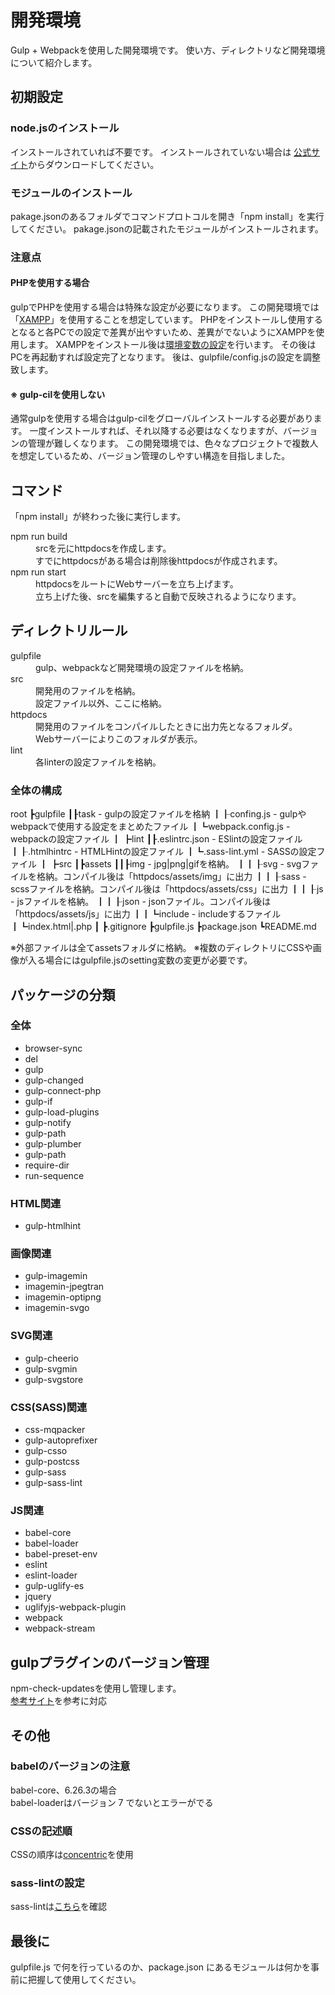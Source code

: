 # 開発環境

Gulp + Webpackを使用した開発環境です。
使い方、ディレクトリなど開発環境について紹介します。

## 初期設定
### node.jsのインストール
インストールされていれば不要です。
インストールされていない場合は <a href="https://nodejs.org/ja/" target="_blank">公式サイト</a>からダウンロードしてください。

### モジュールのインストール
pakage.jsonのあるフォルダでコマンドプロトコルを開き「npm install」を実行してください。
pakage.jsonの記載されたモジュールがインストールされます。

### 注意点

#### PHPを使用する場合
gulpでPHPを使用する場合は特殊な設定が必要になります。
この開発環境では「<a href="https://www.apachefriends.org/jp/index.html" target="_blank">XAMPP</a>」を使用することを想定しています。
PHPをインストールし使用するとなると各PCでの設定で差異が出やすいため、差異がでないようにXAMPPを使用します。
XAMPPをインストール後は<a href="https://pc-karuma.net/xampp-php-path/" target="_blank">環境変数の設定</a>を行います。
その後はPCを再起動すれば設定完了となります。
後は、gulpfile/config.jsの設定を調整致します。

#### ※ gulp-cilを使用しない
通常gulpを使用する場合はgulp-cilをグローバルインストールする必要があります。
一度インストールすれば、それ以降する必要はなくなりますが、バージョンの管理が難しくなります。
この開発環境では、色々なプロジェクトで複数人を想定しているため、バージョン管理のしやすい構造を目指しました。

## コマンド
「npm install」が終わった後に実行します。

<dl>
<dt>npm run build</dt>
<dd>srcを元にhttpdocsを作成します。<br>すでにhttpdocsがある場合は削除後httpdocsが作成されます。</dd>

<dt>npm run start</dt>
<dd>httpdocsをルートにWebサーバーを立ち上げます。<br>立ち上げた後、srcを編集すると自動で反映されるようになります。</dd>
</dl>

## ディレクトリルール
<dl>
<dt>gulpfile</dt>
<dd>gulp、webpackなど開発環境の設定ファイルを格納。</dd>

<dt>src</dt>
<dd>開発用のファイルを格納。<br>設定ファイル以外、ここに格納。</dd>

<dt>httpdocs</dt>
<dd>開発用のファイルをコンパイルしたときに出力先となるフォルダ。<br>Webサーバーによりこのフォルダが表示。</dd>

<dt>lint</dt>
<dd>各linterの設定ファイルを格納。</dd>
</dl>

### 全体の構成
root
┣gulpfile
┃┠task              - gulpの設定ファイルを格納
┃┠confing.js        - gulpやwebpackで使用する設定をまとめたファイル
┃┗webpack.config.js - webpackの設定ファイル
┃
┣lint
┃┠.eslintrc.json - ESlintの設定ファイル
┃┠.htmlhintrc    - HTMLHintの設定ファイル
┃┗.sass-lint.yml - SASSの設定ファイル
┃
┣src
┃┣assets
┃┃┠img     - jpg|png|gifを格納。
┃┃┠svg     - svgファイルを格納。コンパイル後は「httpdocs/assets/img」に出力
┃┃┠sass    - scssファイルを格納。コンパイル後は「httpdocs/assets/css」に出力
┃┃┠js      - jsファイルを格納。
┃┃┠json    - jsonファイル。コンパイル後は「httpdocs/assets/js」に出力
┃┃┗include - includeするファイル
┃┗index.html|.php
┃
┣.gitignore
┣gulpfile.js
┣package.json
┗README.md

※外部ファイルは全てassetsフォルダに格納。
※複数のディレクトリにCSSや画像が入る場合にはgulpfile.jsのsetting変数の変更が必要です。

## パッケージの分類
### 全体
- browser-sync
- del
- gulp
- gulp-changed
- gulp-connect-php
- gulp-if
- gulp-load-plugins
- gulp-notify
- gulp-path
- gulp-plumber
- gulp-path
- require-dir
- run-sequence

### HTML関連
- gulp-htmlhint

### 画像関連
- gulp-imagemin
- imagemin-jpegtran
- imagemin-optipng
- imagemin-svgo

### SVG関連
- gulp-cheerio
- gulp-svgmin
- gulp-svgstore

### CSS(SASS)関連
- css-mqpacker
- gulp-autoprefixer
- gulp-csso
- gulp-postcss
- gulp-sass
- gulp-sass-lint

### JS関連
- babel-core
- babel-loader
- babel-preset-env
- eslint
- eslint-loader
- gulp-uglify-es
- jquery
- uglifyjs-webpack-plugin
- webpack
- webpack-stream

## gulpプラグインのバージョン管理
npm-check-updatesを使用し管理します。<br>
<a href="http://tacamy.hatenablog.com/entry/2016/08/10/193603" target="_blank">参考サイト</a>を参考に対応

## その他
### babelのバージョンの注意
babel-core、6.26.3の場合<br>
babel-loaderはバージョン 7 でないとエラーがでる

### CSSの記述順
CSSの順序は<a href="https://github.com/sasstools/sass-lint/blob/develop/lib/config/property-sort-orders/concentric.yml" target="_blank">concentric</a>を使用

### sass-lintの設定
sass-lintは<a href="https://github.com/sasstools/sass-lint/tree/develop/docs/rules" target="_blank">こちら</a>を確認

## 最後に
gulpfile.js で何を行っているのか、package.json にあるモジュールは何かを事前に把握して使用してください。
